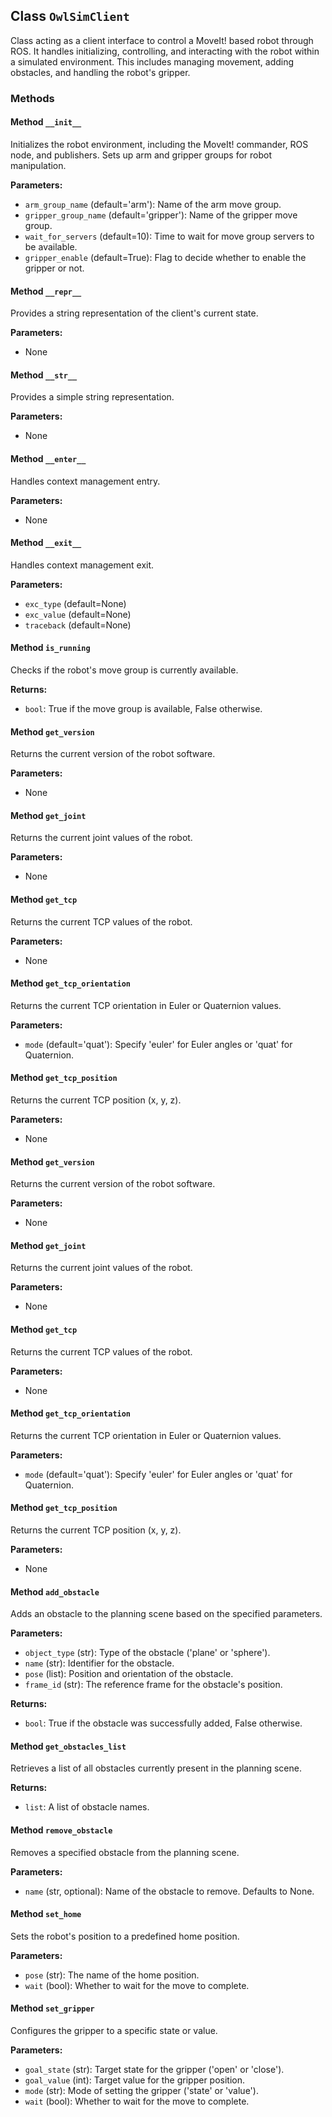 ## Class `OwlSimClient`

Class acting as a client interface to control a MoveIt! based robot through ROS. It handles initializing,
controlling, and interacting with the robot within a simulated environment. This includes managing movement,
adding obstacles, and handling the robot's gripper.

### Methods

#### Method `__init__`

Initializes the robot environment, including the MoveIt! commander, ROS node, and publishers.
Sets up arm and gripper groups for robot manipulation.

**Parameters:**
- `arm_group_name` (default='arm'): Name of the arm move group.
- `gripper_group_name` (default='gripper'): Name of the gripper move group.
- `wait_for_servers` (default=10): Time to wait for move group servers to be available.
- `gripper_enable` (default=True): Flag to decide whether to enable the gripper or not.

#### Method `__repr__`

Provides a string representation of the client's current state.

**Parameters:**
- None

#### Method `__str__`

Provides a simple string representation.

**Parameters:**
- None

#### Method `__enter__`

Handles context management entry.

**Parameters:**
- None

#### Method `__exit__`

Handles context management exit.

**Parameters:**
- `exc_type` (default=None)
- `exc_value` (default=None)
- `traceback` (default=None)

#### Method `is_running`

Checks if the robot's move group is currently available.

**Returns:**
- `bool`: True if the move group is available, False otherwise.


#### Method `get_version`

Returns the current version of the robot software.

**Parameters:**
- None

#### Method `get_joint`

Returns the current joint values of the robot.

**Parameters:**
- None

#### Method `get_tcp`

Returns the current TCP values of the robot.

**Parameters:**
- None

#### Method `get_tcp_orientation`

Returns the current TCP orientation in Euler or Quaternion values.

**Parameters:**
- `mode` (default='quat'): Specify 'euler' for Euler angles or 'quat' for Quaternion.

#### Method `get_tcp_position`

Returns the current TCP position (x, y, z).

**Parameters:**
- None

#### Method `get_version`

Returns the current version of the robot software.

**Parameters:**
- None

#### Method `get_joint`

Returns the current joint values of the robot.

**Parameters:**
- None

#### Method `get_tcp`

Returns the current TCP values of the robot.

**Parameters:**
- None

#### Method `get_tcp_orientation`

Returns the current TCP orientation in Euler or Quaternion values.

**Parameters:**
- `mode` (default='quat'): Specify 'euler' for Euler angles or 'quat' for Quaternion.

#### Method `get_tcp_position`

Returns the current TCP position (x, y, z).

**Parameters:**
- None

#### Method `add_obstacle`

Adds an obstacle to the planning scene based on the specified parameters.

**Parameters:**
- `object_type` (str): Type of the obstacle ('plane' or 'sphere').
- `name` (str): Identifier for the obstacle.
- `pose` (list): Position and orientation of the obstacle.
- `frame_id` (str): The reference frame for the obstacle's position.

**Returns:**
- `bool`: True if the obstacle was successfully added, False otherwise.

#### Method `get_obstacles_list`

Retrieves a list of all obstacles currently present in the planning scene.

**Returns:**
- `list`: A list of obstacle names.

#### Method `remove_obstacle`

Removes a specified obstacle from the planning scene.

**Parameters:**
- `name` (str, optional): Name of the obstacle to remove. Defaults to None.

#### Method `set_home`

Sets the robot's position to a predefined home position.

**Parameters:**
- `pose` (str): The name of the home position.
- `wait` (bool): Whether to wait for the move to complete.

#### Method `set_gripper`

Configures the gripper to a specific state or value.

**Parameters:**
- `goal_state` (str): Target state for the gripper ('open' or 'close').
- `goal_value` (int): Target value for the gripper position.
- `mode` (str): Mode of setting the gripper ('state' or 'value').
- `wait` (bool): Whether to wait for the move to complete.

